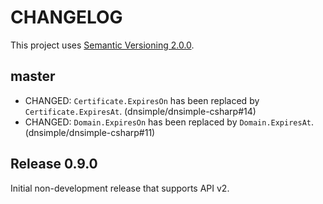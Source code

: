 # CHANGELOG

This project uses [Semantic Versioning 2.0.0](http://semver.org/).

## master

- CHANGED: `Certificate.ExpiresOn` has been replaced by `Certificate.ExpiresAt`. (dnsimple/dnsimple-csharp#14)
- CHANGED: `Domain.ExpiresOn` has been replaced by `Domain.ExpiresAt`. (dnsimple/dnsimple-csharp#11)

## Release 0.9.0

Initial non-development release that supports API v2.
